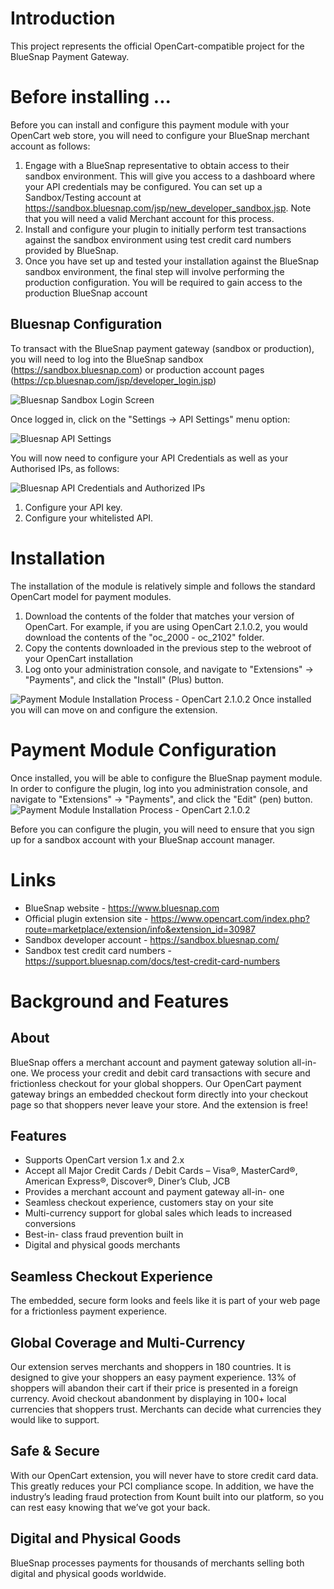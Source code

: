 # Introduction
This project represents the official OpenCart-compatible project for the BlueSnap Payment Gateway. 

# Before installing ...
Before you can install and configure this payment module with your OpenCart web store, you will need to configure your BlueSnap merchant account as follows:
1. Engage with a BlueSnap representative to obtain access to their sandbox environment. This will give you access to a dashboard where your API credentials may be configured. You can set up a Sandbox/Testing account at https://sandbox.bluesnap.com/jsp/new_developer_sandbox.jsp. Note that you will need a valid Merchant account for this process. 
2. Install and configure your plugin to initially perform test transactions against the sandbox environment using test credit card numbers provided by BlueSnap.  
3. Once you have set up and tested your installation against the BlueSnap sandbox environment, the final step will involve performing the production configuration. You will be required to gain access to the production BlueSnap account

## Bluesnap Configuration
To transact with the BlueSnap payment gateway (sandbox or production), you will need to log into the BlueSnap sandbox (https://sandbox.bluesnap.com) or production account pages (https://cp.bluesnap.com/jsp/developer_login.jsp) 

![Bluesnap Sandbox Login Screen](https://raw.githubusercontent.com/supasteri/Opencart-Bluesnap-Payment-Module/master/image-assets/Bluesnap%20-%20Sandbox%20Environment%20-%20Login.png "Bluesnap Sandbox Login Screen")

Once logged in, click on the "Settings -> API Settings" menu option:

![Bluesnap API Settings](https://raw.githubusercontent.com/supasteri/Opencart-Bluesnap-Payment-Module/master/image-assets/Bluesnap%20-%20Sandbox%20Environment%20-%20Post%20Login%20-%20API%20Settings.png
 "Bluesnap API Settings")

You will now need to configure your API Credentials as well as your Authorised IPs, as follows: 

![Bluesnap API Credentials and Authorized IPs](https://raw.githubusercontent.com/supasteri/Opencart-Bluesnap-Payment-Module/master/image-assets/Bluesnap%20-%20Sandbox%20Environment%20-%20Post%20Login%20-%20API%20Settings%20-%20Configuration.png
 "Bluesnap API Credentials and Authorized IPs")

1. Configure your API key. 
2. Configure your whitelisted API. 

# Installation
The installation of the module is relatively simple and follows the standard OpenCart model for payment modules. 
1. Download the contents of the folder that matches your version of OpenCart. For example, if you are using OpenCart 2.1.0.2, you would download the contents of the "oc_2000 - oc_2102" folder. 
2. Copy the contents downloaded in the previous step to the webroot of your OpenCart installation
3. Log onto your administration console, and navigate to "Extensions" -> "Payments", and click the "Install" (Plus) button.

![Payment Module Installation Process - OpenCart 2.1.0.2](https://github.com/supasteri/Opencart-Bluesnap-Payment-Module/raw/master/image-assets/Admin%20-%20Extensions%20-%20Payments%20-%20before-installation.png "Installation process")
Once installed you will can move on and configure the extension.


# Payment Module Configuration 
Once installed, you will be able to configure the BlueSnap payment module. In order to configure the plugin, log into you administration console, and navigate to "Extensions" -> "Payments", and click the "Edit" (pen) button.
![Payment Module Installation Process - OpenCart 2.1.0.2](https://raw.githubusercontent.com/supasteri/Opencart-Bluesnap-Payment-Module/master/image-assets/Admin%20-%20Extensions%20-%20Payments%20-%20post-installation%20-%20before-configuration.png
 "Plugin Configuration")
 
 
Before you can configure the plugin, you will need to ensure that you sign up for a sandbox account with your BlueSnap account manager. 

# Links
* BlueSnap website - https://www.bluesnap.com
* Official plugin extension site - https://www.opencart.com/index.php?route=marketplace/extension/info&extension_id=30987 
* Sandbox developer account - https://sandbox.bluesnap.com/
* Sandbox test credit card numbers - https://support.bluesnap.com/docs/test-credit-card-numbers

# Background and Features
## About
BlueSnap offers a merchant account and payment gateway solution all-in- one. We process your credit and debit card transactions with secure and frictionless checkout for your global shoppers. Our OpenCart payment gateway brings an embedded checkout form directly into your checkout page so that shoppers never leave your store. And the extension is free!

## Features
* Supports OpenCart version 1.x and 2.x
* Accept all Major Credit Cards / Debit Cards – Visa®, MasterCard®, American Express®, Discover®, Diner’s Club, JCB
* Provides a merchant account and payment gateway all-in- one
* Seamless checkout experience, customers stay on your site
* Multi-currency support for global sales which leads to increased conversions
* Best-in- class fraud prevention built in
* Digital and physical goods merchants

## Seamless Checkout Experience
The embedded, secure form looks and feels like it is part of your web page for a frictionless payment experience.

## Global Coverage and Multi-Currency
Our extension serves merchants and shoppers in 180 countries. It is designed to give your shoppers an easy payment experience. 13% of shoppers will abandon their cart if their price is presented in a foreign currency. Avoid checkout abandonment by displaying in 100+ local currencies that shoppers trust. Merchants can decide what currencies they would like to support.

## Safe & Secure
With our OpenCart extension, you will never have to store credit card data. This greatly reduces your PCI compliance scope. In addition, we have the industry’s leading fraud protection from Kount built into our platform, so you can rest easy knowing that we’ve got your back.

## Digital and Physical Goods
BlueSnap processes payments for thousands of merchants selling both digital and physical goods worldwide.

